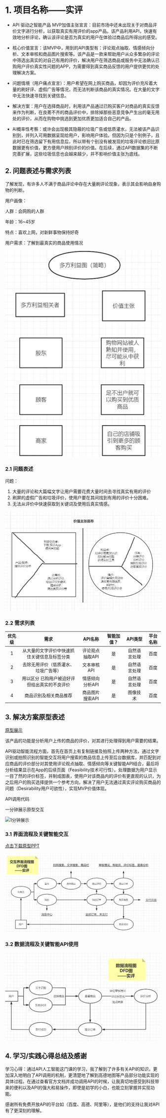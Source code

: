 # 1. 项目名称——实评

- API 驱动之智能产品 MVP加值主张宣言：目前市场中还未出现关于对商品评价文字进行分析，以获取真实有用评价的app产品。该产品利用API，快速有效地分析评论，确认该评论是否为真实的用户在体验过商品后所得出的感受。

- 核心价值宣言：该MVP中，用到的API类型有：评论观点抽取、情感倾向分析、文本审核和商品图片搜索等。该产品是一款来帮助用户从众多繁杂的评论中筛选出真实的对自己有用的评价，解决用户在筛选商品或服务中无法确认已购用户评价真实性问题的APP，为需要得到真实商品反馈的用户提供更优的处理解决方案。

- 问题情境（用户痛点宣言）：用户希望在网上购买商品，却因为评价充斥着大量的刷好评、虚假广告等情况，而无法判断该商品的真实情况。在大量的文字中无法快速寻找到关键信息。

- 解决方案：用户在选择商品时，利用该产品通过已购买客户对商品的真实反馈来作为判断，在良莠不齐的商品评价中，排除掉那些恶意竞争产生出的毫无用处的评价，从而在购物中挑选到更加优质更加适合自己的产品。

- AI概率性考察：或许会出现极其隐蔽的垃圾广告或低质灌水，无法被该产品识别到，并列入可用数据呈现给用户，影响用户体验。但因为只是个别例子，且此时已在筛选留下有用信息后，所以带有个别没有被发现的垃圾评论依旧比原数据更有价值，更方便用户辨别评价的价值。在后续，通过API数据集的不断完善扩展，这些垃圾信息也会越来越少，并不影响价值主张为底线。

## 2. 问题表述与需求列表

了解发现，有许多人不满于商品评论中存在大量刷评论现象，表示其会影响自身购物的判断。

用户画像：

人群：会网购的人群

年龄：16~45岁

特点：喜欢上网，对新鲜事物保持好奇

用户需求：了解到最真实的商品使用情况

![](/img/多方利益.png)

### 2.1 问题表述

问题：

1. 大量的评论和大篇幅文字让用户需要花费大量时间去寻找真实有用的评价
2. 刷屏的虚假广告和垃圾评价，使用户要在其间找到有用的评价十分困难。
3. 无法从评价中快速获取到关键词及使用后真实情感。

![](/img/价值主张画布.png)

### 2.2 需求列表

| 优先级 | 需求 | API名称 | 智能加值？ | API类型 | 平台名称 |
| :-: | :-: | :-: | :-: | :-: | :-: |
| 1 | 从大量的文字评价中快速抓住关键信息及标签分类 | 评论观点抽取API | 是 | 自然语言处理 | 百度 |
| 2 | 去除无用评价（低质灌水、垃圾广告等） | 文本审核API | 是 | 自然语言处理 | 百度 |
| 3 | 用以区分 已购用户被迫好评但给出真实的不良评价 | 情感倾向分析API | 是 | 自然语言处理 | 百度 |
| 4 | 商品识别及相关商品推荐 | 商品图片搜索API | 是 | 图像技术 | 百度 |

## 3. 解决方案原型表述

[原型展示](https://modao.cc/app/62821057a3ed22883155a4244906fb4cc5579192?simulator_type=device&sticky)

该产品的功能是分析用户上传的商品的评价，对其进行处理得到用户需要的结果。

API驱动智能流程方面，首先在首页上有复制链接及拍照上传两种方法，通过文字识别或拍照识别的智能交互将用户搜索的商品信息上传至后台数据库，并匹配到对应商品的评价部分对其使用评论观点抽取、情感倾向等关键智能API结合，最后将分析结果显示在App的后续页面（Feasibility技术可行性）。处理数据为用户显示一目了然的评价标签，并制成图表，使用户对该商品内的评价有更直观的认识，为之后用户的购买选择提供一个参考方向，解决了用户无法通过真实评论购买商品的问题（Desirability用户可欲性），实现MVP价值体现。

API调用代码








一分钟展示原型交互

![1分钟展示](/img/API原型.gif)

### 3.1 界面流程及关键智能交互

[点击下载原型PPT](https://gitee.com/Tengzyi/API/raw/master/API%20%E6%BB%95%E5%8D%93%E6%98%93%20181013007.pptx)

![](/img/交互界面DFD.png)

### 3.2 数据流程及关键智能API使用

![](/img/数据DFD.png)

## 4. 学习/实践心得总结及感谢

学习心得：通过API人工智能这门课的学习，我了解到了许多有关API的知识，更加深入地明白了API调用的机制，更清楚地了解到高德地图等产品部分功能实现的具体过程。在通过查看官方文档并成功调用API的时候，让我真切地感受到科技带来的便利以及API的强大和易操作，即使是初学的小白，也能立刻掌握并实现功能。

感谢所有免费开放API的平台如（百度、高德、阿里等），是他们的支持让我对API有了更深刻的理解。